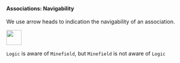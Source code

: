 <link rel="stylesheet" href="{{baseUrl}}/css/textbook.css">

<div class="website-content">

#### Associations: Navigability

<div id="main">

We use arrow heads to indication the navigability of an association.

<tip-box>

<img src="{{baseUrl}}/uml/classDiagrams/associations/navigability/images/logicMinefield.png" height="40" />
<p/>

`Logic` is aware of `Minefield`, but `Minefield` is not aware of `Logic`

</tip-box>

<!-- extras ------------------------------------------------------------------------------------ -->

<panel header=":paperclip: Extras" expandable type="seamless" expanded>

  <panel header=":mortar_board: Learning Outcomes" expandable type="seamless">
    <include src="exercises.md" />
  </panel>

  <panel header=":package: Resources" expandable type="seamless">
    <include src="resources.md" />
  </panel>
	
</panel>

</div>
</div>
